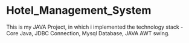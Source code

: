 # Hotel_Management_System

This is my JAVA Project, in which i implemented the technology stack - Core Java, JDBC Connection, Mysql Database, JAVA AWT swing.
